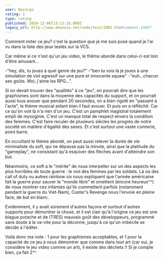 ```yaml
---
user: Wyzargo
rating: 1
type: rating
published: 2010-12-06T13:13:18.000Z
legacy_url: http://www.emunova.net/veda/test/2901.htm#comment-14667
---
```

Comment noter ce jeu? c'est la question que je me suis posé quand je l'ai vu dans la liste des jeux testés sur la VCS.

Car même si ce n'est qu'un jeu video, le thême abordé dans celui-ci est loin d'être amusant...

-"hey, dis, tu joues à quel genre de jeu?"
-"ben tu vois là je joues à une simulation de viol agressif sur une pure et innocente squaw"
-"euh...chacun ses goûts. Moi, j'aime les RPG...".

Si on devait trouver des "qualités" à ce "jeu", on pourrait dire que les graphismes sont dans la moyenne des capacités du support, et on pourrait aussi tous avouer que pendant 20 secondes, on a bien rigolé en "passant à l'acte", le thème musical aidant bien il faut avouer.
Et puis on a réfléchit. Car ce qu'on voit là n'a rien d'un jeu. C'est un pamphlet magistral totalement empli de mysoginie. C'est un manque total de respect envers la condition des femmes. C'est faire reculer de plusieurs siècles les progrès de notre société en matière d'égalité des sexes. Et c'est surtout une vaste connerie, point barre.

En occultant le thème abordé, on peut aussi relever la durée de vie minimaliste du soft, qui ne dépasse pas la minute, ainsi que la platitude du "gameplay", ne consistant qu'à esquiver des flèches avant d'atteindre son but.

Néanmoins, ce soft a le "mérite" de nous interpeller sur un des aspects les plus horribles de toute guerre : le viol des femmes par les soldats. Là où des call of duty ou autres rainbow six nous expliquent que l'armée américaine fait la guerre pour sauver le "monde libre" et omettent (encore heureux^^) de nous montrer ces infamies qu'ils commettent parfois (notamment pendant la guerre du Viet-Nam), Custer's Revenge nous l'envoie en pleine face, de but en blanc.

Evidemment, il y avait sûrement d'autres façons et surtout d'autres supports pour démontrer la chose, et il est clair qu'à l'origine ce jeu est une blague potache et de (TRES) mauvais goût des développeurs, programmé sans doute à la va-vite pour la déconne, jusqu'à ce qu'un imbécile se décide à l'éditer.

Voilà donc ma note : 1 pour les graphismes acceptables, et 1 pour la capacité de ce jeu à nous démontrer que comme dans tout art (car oui, je considère le jeu video comme un art), il existe des déchets !! Si je compte bien, ça fait 2^^
